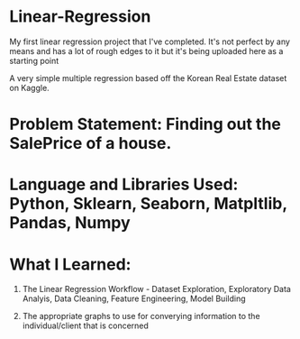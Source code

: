 # Linear-Regression
My first linear regression project that I've completed. It's not perfect by any means and has a lot of rough edges to it but it's being uploaded here as a starting point

A very simple multiple regression based off the Korean Real Estate dataset on Kaggle.

# Problem Statement: Finding out the SalePrice of a house.

# Language and Libraries Used: Python, Sklearn, Seaborn, Matpltlib, Pandas, Numpy


# What I Learned:

1. The Linear Regression Workflow - Dataset Exploration, Exploratory Data Analyis, Data Cleaning, Feature Engineering, Model Building

2. The appropriate graphs to use for converying information to the individual/client that is concerned

